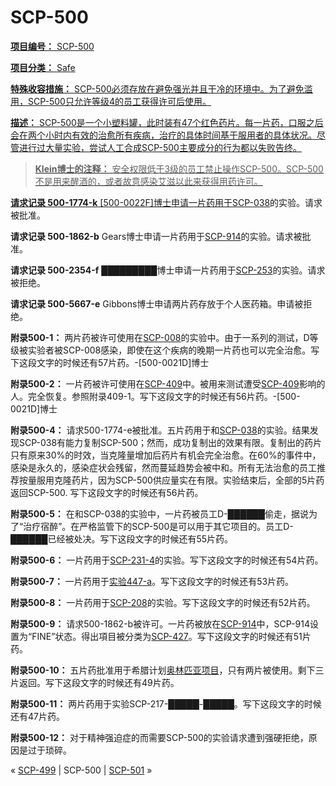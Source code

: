# SCP-500
                        



<a shape='rect' href='/heritage-collection' />

**项目编号：** SCP-500

**项目分类：** Safe

**特殊收容措施：** SCP-500必须存放在避免强光并且干冷的环境中。为了避免滥用，SCP-500只允许等级4的员工获得许可后使用。

**描述：** SCP-500是一个小塑料罐，此时装有47个红色药片。每一片药，口服之后会在两个小时内有效的治愈所有疾病，治疗的具体时间基于服用者的具体状况。尽管进行过大量实验，尝试人工合成SCP-500主要成分的行为都以失败告终。


> **Klein博士的注释：** 
安全权限低于3级的员工禁止操作SCP-500。SCP-500不是用来醒酒的，或者故意感染艾滋以此来获得用药许可。
> 

**请求记录 500-1774-k** 
[500-0022F]博士申请一片药用于[SCP-038](/scp-038)的实验。请求被批准。

**请求记录 500-1862-b** 
Gears博士申请一片药用于[SCP-914](/scp-914)的实验。请求被批准。

**请求记录 500-2354-f** 
█████████博士申请一片药用于[SCP-253](/scp-253)的实验。请求被拒绝。

**请求记录 500-5667-e** 
Gibbons博士申请两片药存放于个人医药箱。申请被拒绝。

**附录500-1：** 两片药被许可使用在[SCP-008](/scp-008)的实验中。由于一系列的测试，D等级被实验者被SCP-008感染，即使在这个疾病的晚期一片药也可以完全治愈。写下这段文字的时候还有57片药。-[500-0021D]博士

**附录500-2：** 一片药被许可使用在[SCP-409](/scp-409)中。被用来测试遭受[SCP-409](/scp-409)影响的人。完全恢复。参照附录409-1。写下这段文字的时候还有56片药。-[500-0021D]博士

**附录500-4：** 请求500-1774-e被批准。五片药用于和[SCP-038](/scp-038)的实验。结果发现SCP-038有能力复制SCP-500；然而，成功复制出的效果有限。复制出的药片只有原来30%的时效，当克隆量增加后药片有机会完全治愈。在60%的事件中，感染是永久的，感染症状会残留，然而蔓延趋势会被中和。所有无法治愈的员工推荐按量服用克隆药片，因为SCP-500供应量实在有限。实验结束后，全部的5片药返回SCP-500. 写下这段文字的时候还有56片药。

**附录500-5：** 在和SCP-038的实验中，一片药被员工D-██████偷走，据说为了“治疗宿醉”。在严格监管下的SCP-500是可以用于其它项目的。员工D-██████已经被处决。写下这段文字的时候还有55片药。

**附录500-6：** 一片药用于[SCP-231-4](/scp-231)的实验。写下这段文字的时候还有54片药。

**附录500-7：** 一片药用于[实验447-a](/experiment-log-447-a)。写下这段文字的时候还有53片药。

**附录500-8：** 一片药用于[SCP-208](/scp-208)的实验。写下这段文字的时候还有52片药。

**附录500-9：** 请求500-1862-b被许可。一片药被放在[SCP-914](/scp-914)中，SCP-914设置为“FINE”状态。得出項目被分类为[SCP-427](/scp-427)。写下这段文字的时候还有51片药。

**附录500-10：** 五片药批准用于希腊计划[奥林匹亚项目](/olympia-project)，只有两片被使用。剩下三片返回。写下这段文字的时候还有49片药。

**附录500-11：** 两片药用于实验SCP-217-█████-█████。写下这段文字的时候还有47片药。

**附录500-12：** 对于精神强迫症的而需要SCP-500的实验请求遭到强硬拒绝，原因是过于琐碎。



« [SCP-499](/scp-499) | SCP-500 | [SCP-501](/scp-501) »





                    